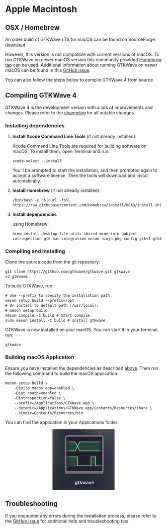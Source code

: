 # Apple Macintosh

## OSX / Homebrew

An older build of GTKWave LTS for macOS can be found on SourceForge:
[download](https://gtkwave.sourceforge.net/gtkwave.zip)

However, this version is not compatible with current versions of macOS.
To run GTKWave on newer macOS version this community provided
[Homebrew tap](https://github.com/randomplum/homebrew-gtkwave) can be used.
Additional information about running GTKWave on newer macOS
can be found in this [GitHub issue](https://github.com/gtkwave/gtkwave/issues/250).

You can also follow the steps below to compile GTKWave 4 from source.

## Compiling GTKWave 4

GTKWave 4 is the development version with a lots of
improvements and changes. Please refer to the
[changelog](https://github.com/gtkwave/gtkwave/blob/master/CHANGELOG.md)
for all notable changes.

### Installing dependencies

1. **Install Xcode Command Line Tools** (if not already installed):

    Xcode Command Line Tools are required for building software on macOS. To install them, open Terminal and run:

    ```shell
    xcode-select --install
    ```

    You’ll be prompted to start the installation, and then prompted again to accept a software license. Then the tools will download and install automatically.

2. **Install Homebrew** (if not already installed):

    ```shell
    /bin/bash -c "$(curl -fsSL https://raw.githubusercontent.com/Homebrew/install/HEAD/install.sh)"
    ```

3. **Install dependencies** 

    using Homebrew:

    ```shell
    brew install desktop-file-utils shared-mime-info gobject-introspection gtk-mac-integration meson ninja pkg-config gtk+3 gtk4
    ```

### Compiling and Installing

Clone the source code from the git repository:

```shell
git clone https://github.com/gtkwave/gtkwave.git gtkwave
cd gtkwave
```

To build GTKWave, run:

```shell
# Use --prefix to specify the installation path
meson setup build --prefix=/opt
# Or install to default path (/usr/local):
# meson setup build
meson compile -C build # Start compile
sudo meson install -C build # Install gtkwave
```

GTKWave is now installed on your macOS. You can start it in your terminal, run:

```shell
gtkwave
```

### Building macOS Application
Ensure you have installed the dependencies as described [above](#installing-dependencies).
Then run the following command to build the macOS application:
```shell
meson setup build \
    -Dbuild_macos_app=enabled \
    -Dset_rpath=enabled \
    -Dintrospection=false \
    --prefix=/Applications/GTKWave.app \
    --datadir=/Applications/GTKWave.app/Contents/Resources/share \
    --bindir=Contents/Resources/bin
```
You can find the application in your Applications folder:

<div align="center">
<img src="../_static/images/mac-app.png" width="200">
</div>

## Troubleshooting

If you encounter any errors during the installation process, please refer to the [GitHub issue](https://github.com/gtkwave/gtkwave/issues) for additional help and troubleshooting tips.

